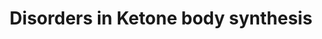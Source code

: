 ---
annotations:
- type: Pathway Ontology
  value: disease pathway
- type: Pathway Ontology
  value: classic metabolic pathway
- type: Disease Ontology
  value: beta-ketothiolase deficiency
- type: Pathway Ontology
  value: ketone bodies metabolic pathway
- type: Pathway Ontology
  value: 3-hydroxy-3-methylglutaryl-CoA lyase deficiency pathway
- type: Cell Type Ontology
  value: native cell
authors:
- SamDrabbe
- AmauryPelzer
description: Disorders in ketone body synthesis
last-edited: 2022-02-23
organisms:
- Homo sapiens
redirect_from:
- /index.php/Pathway:WP5175
- /instance/WP5175
schema-jsonld:
- '@context': https://schema.org/
  '@id': https://wikipathways.github.io/pathways/WP5175.html
  '@type': Dataset
  creator:
    '@type': Organization
    name: WikiPathways
  description: Disorders in ketone body synthesis
  keywords:
  - Tricarboxylic
  - BDH1
  - CARBON DIOXIDE
  - HMGCL
  - Acetyl-CoA
  - HMGCS2
  - LEUCINE
  - Acetoacetyl-CoA
  - Mitochondrial long chain fatty acid beta-oxidation
  - NADH
  - acetoacetate
  - Leucine, isoleucine and valine metabolism
  - NAD+
  - fatty acids
  - 3-hydroxybutyric acid
  - H+
  - acid cycle
  - Coenzym A
  - CoASH
  - acetone
  - 3-hydroxy-3-methylglutaryl-coenzyme A
  - ACAT1
  license: CC0
  name: Disorders in Ketone body synthesis
seo: CreativeWork
title: Disorders in Ketone body synthesis
wpid: WP5175
---